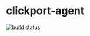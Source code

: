 # clickport-agent

[![build status](https://gitlab.com/clickport/clickport-agent/badges/main/pipeline.svg)](https://gitlab.com/clickport/clickport-agent/commits/main)
